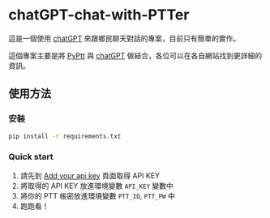 # chatGPT-chat-with-PTTer

這是一個使用 [chatGPT](https://github.com/openai/openai-python) 來跟鄉民聊天對話的專案，目前只有簡單的實作。

這個專案主要是將 [PyPtt](https://pyptt.cc/) 與 [chatGPT](https://github.com/openai/openai-python) 做結合，各位可以在各自網站找到更詳細的資訊。

## 使用方法

### 安裝

```bash
pip install -r requirements.txt
```

### Quick start

1. 請先到 [Add your api key](https://beta.openai.com/docs/quickstart/add-your-api-key) 頁面取得 API KEY
2. 將取得的 API KEY 放進環境變數 `API_KEY` 變數中
3. 將你的 PTT 帳密放進環境變數 `PTT_ID`, `PTT_PW` 中
4. 跑跑看！

